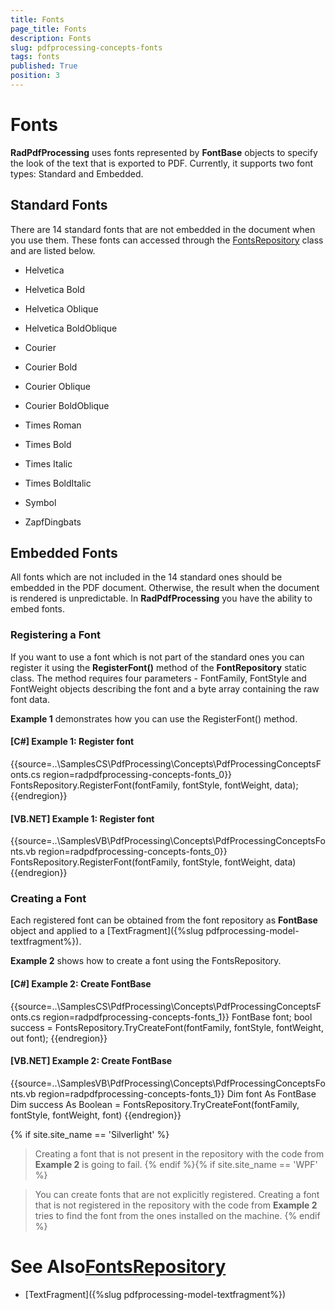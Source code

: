 ```yaml
---
title: Fonts
page_title: Fonts
description: Fonts
slug: pdfprocessing-concepts-fonts
tags: fonts
published: True
position: 3
---
```


# Fonts



__RadPdfProcessing__ uses fonts represented by __FontBase__ objects to specify the look of the text that is exported to PDF. Currently, it supports two font types: Standard and Embedded.
      

## Standard Fonts

There are 14 standard fonts that are not embedded in the document when you use them. These fonts can accessed through the
          [FontsRepository](http://www.telerik.com/help/winforms/allmembers_t_telerik_windows_documents_fixed_model_fonts_fontsrepository.html) class and are listed below.
        

* Helvetica

* Helvetica Bold

* Helvetica Oblique

* Helvetica BoldOblique

* Courier

* Courier Bold

* Courier Oblique

* Courier BoldOblique

* Times Roman

* Times Bold

* Times Italic

* Times BoldItalic

* Symbol

* ZapfDingbats

## Embedded Fonts

All fonts which are not included in the 14 standard ones should be embedded in the PDF document. Otherwise, the result when the document is rendered is unpredictable. In __RadPdfProcessing__ you have the ability to embed fonts.
        

### Registering a Font

If you want to use a font which is not part of the standard ones you can register it using the __RegisterFont()__ method of the __FontRepository__ static class. The method requires four parameters - FontFamily, FontStyle and FontWeight objects describing the font and a byte array containing the raw font data.
            

__Example 1__ demonstrates how you can use the RegisterFont() method.
            

#### __[C#] Example 1: Register font__

{{source=..\SamplesCS\PdfProcessing\Concepts\PdfProcessingConceptsFonts.cs region=radpdfprocessing-concepts-fonts_0}}
	            FontsRepository.RegisterFont(fontFamily, fontStyle, fontWeight, data);
	{{endregion}}



#### __[VB.NET] Example 1: Register font__

{{source=..\SamplesVB\PdfProcessing\Concepts\PdfProcessingConceptsFonts.vb region=radpdfprocessing-concepts-fonts_0}}
	        FontsRepository.RegisterFont(fontFamily, fontStyle, fontWeight, data)
	{{endregion}}



### Creating a Font

Each registered font can be obtained from the font repository as __FontBase__ object and applied to a [TextFragment]({%slug pdfprocessing-model-textfragment%}).
            

__Example 2__ shows how to create a font using the FontsRepository.
            

#### __[C#] Example 2: Create FontBase__

{{source=..\SamplesCS\PdfProcessing\Concepts\PdfProcessingConceptsFonts.cs region=radpdfprocessing-concepts-fonts_1}}
	            FontBase font;
	            bool success = FontsRepository.TryCreateFont(fontFamily, fontStyle, fontWeight, out font);
	{{endregion}}



#### __[VB.NET] Example 2: Create FontBase__

{{source=..\SamplesVB\PdfProcessing\Concepts\PdfProcessingConceptsFonts.vb region=radpdfprocessing-concepts-fonts_1}}
	        Dim font As FontBase
	        Dim success As Boolean = FontsRepository.TryCreateFont(fontFamily, fontStyle, fontWeight, font)
	{{endregion}}

{% if site.site_name == 'Silverlight' %}

>Creating a font that is not present in the repository with the code from __Example 2__ is going to fail.
                {% endif %}{% if site.site_name == 'WPF' %}

>You can create fonts that are not explicitly registered. Creating a font that is not registered in the repository with the code from __Example 2__ tries to find the font from the ones installed on the machine.
                {% endif %}

# See Also[FontsRepository](http://www.telerik.com/help/winforms/allmembers_t_telerik_windows_documents_fixed_model_fonts_fontsrepository.html)

 * [TextFragment]({%slug pdfprocessing-model-textfragment%})
